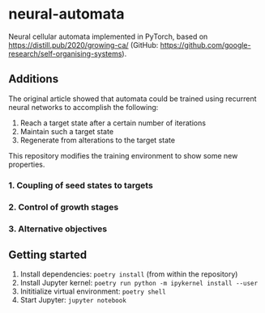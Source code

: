 # neural-automata

Neural cellular automata implemented in PyTorch, based on https://distill.pub/2020/growing-ca/ (GitHub: https://github.com/google-research/self-organising-systems).

## Additions

The original article showed that automata could be trained using recurrent neural networks to accomplish the following:

1. Reach a target state after a certain number of iterations
2. Maintain such a target state
3. Regenerate from alterations to the target state

This repository modifies the training environment to show some new properties.

### 1. Coupling of seed states to targets

### 2. Control of growth stages

### 3. Alternative objectives

## Getting started

1. Install dependencies: `poetry install` (from within the repository)
2. Install Jupyter kernel: `poetry run python -m ipykernel install --user`
2. Inititialize virtual environment: `poetry shell`
3. Start Jupyter: `jupyter notebook`

